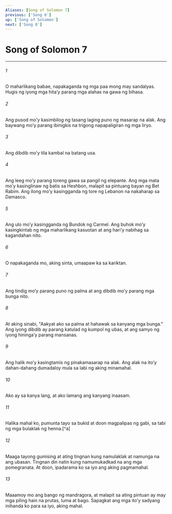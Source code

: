```yaml
---
Aliases: [Song of Solomon 7]
previous: ['Song 6']
up: ['Song of Solomon']
next: ['Song 8']
---
```

# Song of Solomon 7

***






















###### 1 










O maharlikang babae, napakaganda ng mga paa mong may sandalyas. Hugis ng iyong mga hitaʼy parang mga alahas na gawa ng bihasa. 





















###### 2 










Ang pusod moʼy kasimbilog ng tasang laging puno ng masarap na alak. Ang baywang moʼy parang ibinigkis na trigong napapaligiran ng mga liryo. 





















###### 3 










Ang dibdib moʼy tila kambal na batang usa. 





















###### 4 










Ang leeg moʼy parang toreng gawa sa pangil ng elepante. Ang mga mata moʼy kasinglinaw ng batis sa Heshbon, malapit sa pintuang bayan ng Bet Rabim. Ang ilong moʼy kasingganda ng tore ng Lebanon na nakaharap sa Damasco. 





















###### 5 










Ang ulo moʼy kasingganda ng Bundok ng Carmel. Ang buhok moʼy kasingkintab ng mga maharlikang kasuotan at ang hariʼy nabihag sa kagandahan nito. 





















###### 6 










O napakaganda mo, aking sinta, umaapaw ka sa kariktan. 





















###### 7 










Ang tindig moʼy parang puno ng palma at ang dibdib moʼy parang mga bunga nito. 





















###### 8 










At aking sinabi, "Aakyat ako sa palma at hahawak sa kanyang mga bunga." Ang iyong dibdib ay parang katulad ng kumpol ng ubas, at ang samyo ng iyong hiningaʼy parang mansanas. 





















###### 9 










Ang halik moʼy kasingtamis ng pinakamasarap na alak. Ang alak na itoʼy dahan-dahang dumadaloy mula sa labi ng aking minamahal. 





















###### 10 










Ako ay sa kanya lang, at ako lamang ang kanyang inaasam. 





















###### 11 










Halika mahal ko, pumunta tayo sa bukid at doon magpalipas ng gabi, sa tabi ng mga bulaklak ng henna.[^a] 





















###### 12 










Maaga tayong gumising at ating tingnan kung namulaklak at namunga na ang ubasan. Tingnan din natin kung namumukadkad na ang mga pomegranata. At doon, ipadarama ko sa iyo ang aking pagmamahal. 





















###### 13 










Maaamoy mo ang bango ng mandragora, at malapit sa ating pintuan ay may mga piling hain na prutas, luma at bago. Sapagkat ang mga itoʼy sadyang inihanda ko para sa iyo, aking mahal.
